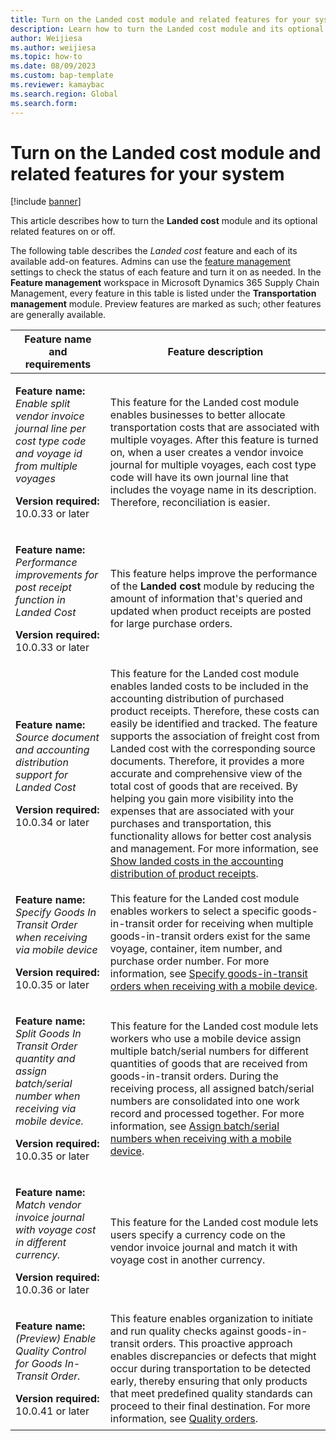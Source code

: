 ```yaml
---
title: Turn on the Landed cost module and related features for your system
description: Learn how to turn the Landed cost module and its optional extra features on or off with a table defining feature names and requirements.
author: Weijiesa
ms.author: weijiesa
ms.topic: how-to
ms.date: 08/09/2023
ms.custom: bap-template
ms.reviewer: kamaybac
ms.search.region: Global
ms.search.form:
---
```


# Turn on the Landed cost module and related features for your system

[!include [banner](../includes/banner.md)]

This article describes how to turn the **Landed cost** module and its optional related features on or off.

The following table describes the *Landed cost* feature and each of its available add-on features. Admins can use the [feature management](../../fin-ops-core/fin-ops/get-started/feature-management/feature-management-overview.md) settings to check the status of each feature and turn it on as needed. In the **Feature management** workspace in Microsoft Dynamics 365 Supply Chain Management, every feature in this table is listed under the **Transportation management** module. Preview features are marked as such; other features are generally available.

| Feature name and requirements | Feature description |
|---|---|
| <p>**Feature name:**<br>*Enable split vendor invoice journal line per cost type code and voyage id from multiple voyages*</p><p>**Version required:**<br>10.0.33 or later</p> | This feature for the Landed cost module enables businesses to better allocate transportation costs that are associated with multiple voyages. After this feature is turned on, when a user creates a vendor invoice journal for multiple voyages, each cost type code will have its own journal line that includes the voyage name in its description. Therefore, reconciliation is easier. |
| <p>**Feature name:**<br>*Performance improvements for post receipt function in Landed Cost*</p><p>**Version required:**<br>10.0.33 or later</p> | This feature helps improve the performance of the **Landed cost** module by reducing the amount of information that's queried and updated when product receipts are posted for large purchase orders. |
| <p>**Feature name:**<br>*Source document and accounting distribution support for Landed Cost*</p><p>**Version required:**<br>10.0.34 or later</p> | This feature for the Landed cost module enables landed costs to be included in the accounting distribution of purchased product receipts. Therefore, these costs can easily be identified and tracked. The feature supports the association of freight cost from Landed cost with the corresponding source documents. Therefore, it provides a more accurate and comprehensive view of the total cost of goods that are received. By helping you gain more visibility into the expenses that are associated with your purchases and transportation, this functionality allows for better cost analysis and management. For more information, see [Show landed costs in the accounting distribution of product receipts](estimate-manage-landed-costs.md#source-doc-post). |
| <p>**Feature name:**<br>*Specify Goods In Transit Order when receiving via mobile device*</p><p>**Version required:**<br>10.0.35 or later</p> | This feature for the Landed cost module enables workers to select a specific goods-in-transit order for receiving when multiple goods-in-transit orders exist for the same voyage, container, item number, and purchase order number. For more information, see [Specify goods-in-transit orders when receiving with a mobile device](in-transit-processing.md#specify-GIT-order).  |
| <p>**Feature name:**<br>*Split Goods In Transit Order quantity and assign batch/serial number when receiving via mobile device.*</p><p>**Version required:**<br>10.0.35 or later</p> | This feature for the Landed cost module lets workers who use a mobile device assign multiple batch/serial numbers for different quantities of goods that are received from goods-in-transit orders. During the receiving process, all assigned batch/serial numbers are consolidated into one work record and processed together. For more information, see [Assign batch/serial numbers when receiving with a mobile device](in-transit-processing.md#batch-serial). |
| <p>**Feature name:**<br>*Match vendor invoice journal with voyage cost in different currency.*</p><p>**Version required:**<br>10.0.36 or later</p> | This feature for the Landed cost module lets users specify a currency code on the vendor invoice journal and match it with voyage cost in another currency. |
| <p>**Feature name:**<br>*(Preview) Enable Quality Control for Goods In-Transit Order.*</p><p>**Version required:**<br>10.0.41 or later</p> | This feature enables organization to initiate and run quality checks against goods-in-transit orders. This proactive approach enables discrepancies or defects that might occur during transportation to be detected early, thereby ensuring that only products that meet predefined quality standards can proceed to their final destination. For more information, see [Quality orders](../inventory/quality-orders.md). |
